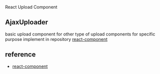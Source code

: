 React Upload Component

## AjaxUploader
basic upload component for other type of upload components for specific purpose 
implement in repository [react-component](https://github.com/react-component/upload)


## reference 
-  [react-component](https://github.com/react-component/upload)
